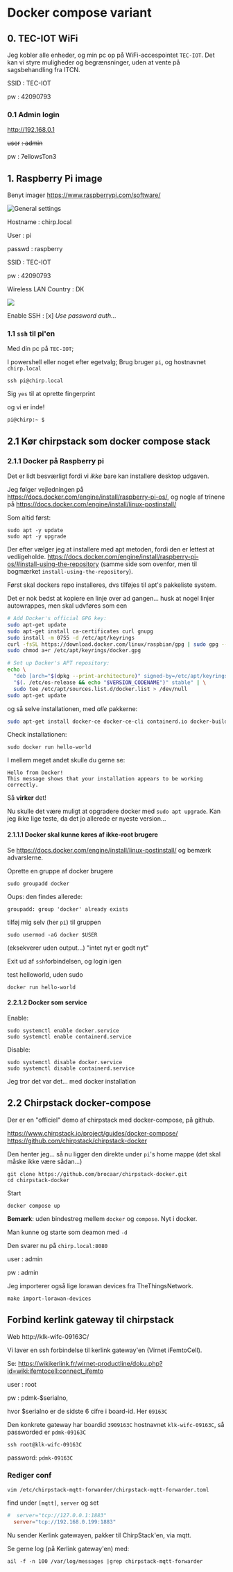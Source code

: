 ﻿# Docker compose variant

## 0. TEC-IOT WiFi

Jeg kobler alle enheder, og min pc op på WiFi-accespointet `TEC-IOT`. Det kan vi styre muligheder og begrænsninger, uden at vente på sagsbehandling fra ITCN.

SSID
: TEC-IOT

pw
: 42090793

### 0.1 Admin login

<http://192.168.0.1>

~~user~~
~~: admin~~

pw
: 7ellowsTon3


## 1. Raspberry Pi image

Benyt imager <https://www.raspberrypi.com/software/>

![General settings](2023-10-31-10-50-55.png)

Hostname
:   chirp.local

User
:   pi

passwd
: raspberry

SSID
: TEC-IOT

pw
: 42090793

Wireless LAN Country 
: DK

![](2023-10-31-11-09-59.png)

Enable SSH
:  [x] _Use password auth..._

### 1.1 `ssh` til pi'en

Med din pc på `TEC-IOT`;

I powershell eller noget efter egetvalg;
Brug bruger `pi`, og hostnavnet `chirp.local`

    ssh pi@chirp.local

Sig `yes` til at oprette fingerprint

og vi er inde!

    pi@chirp:~ $ 

## 2.1 Kør chirpstack som docker compose stack

### 2.1.1 Docker på Raspberry pi

Det er lidt besværligt fordi vi _ikke_ bare kan installere desktop udgaven.

Jeg følger vejledningen på <https://docs.docker.com/engine/install/raspberry-pi-os/>, og nogle af trinene på <https://docs.docker.com/engine/install/linux-postinstall/>

Som altid først: 

    sudo apt -y update
    sudo apt -y upgrade

Der efter vælger jeg at installere med apt metoden, fordi den er lettest at vedligeholde.
<https://docs.docker.com/engine/install/raspberry-pi-os/#install-using-the-repository> (samme side som ovenfor, men til bogmærket `install-using-the-repository`).  

Først skal dockers repo installeres, dvs tilføjes til apt's pakkeliste system.

Det er nok bedst at kopiere en linje over ad gangen... husk at nogel linjer autowrappes, men skal udvføres som een

```bash
# Add Docker's official GPG key:
sudo apt-get update
sudo apt-get install ca-certificates curl gnupg
sudo install -m 0755 -d /etc/apt/keyrings
curl -fsSL https://download.docker.com/linux/raspbian/gpg | sudo gpg --dearmor -o /etc/apt/keyrings/docker.gpg
sudo chmod a+r /etc/apt/keyrings/docker.gpg

# Set up Docker's APT repository:
echo \
  "deb [arch="$(dpkg --print-architecture)" signed-by=/etc/apt/keyrings/docker.gpg] https://download.docker.com/linux/raspbian \
  "$(. /etc/os-release && echo "$VERSION_CODENAME")" stable" | \
  sudo tee /etc/apt/sources.list.d/docker.list > /dev/null
sudo apt-get update
```

og så selve installationen, med _alle_ pakkerne:

```bash
sudo apt-get install docker-ce docker-ce-cli containerd.io docker-buildx-plugin docker-compose-plugin
```

Check installationen:

    sudo docker run hello-world

I mellem meget andet skulle du gerne se:

    Hello from Docker!
    This message shows that your installation appears to be working correctly.

Så __virker__ det!

Nu skulle det være muligt at opgradere docker med `sudo apt upgrade`. Kan jeg ikke lige teste, da det jo allerede er nyeste version...

#### 2.1.1.1 Docker skal kunne køres af ikke-root brugere

Se <https://docs.docker.com/engine/install/linux-postinstall/> og bemærk advarslerne.

Oprette en gruppe af docker brugere

    sudo groupadd docker

Oups: den findes allerede:

    groupadd: group 'docker' already exists

tilføj mig selv (her `pi`) til gruppen

    sudo usermod -aG docker $USER

(eksekverer uden output...) "intet nyt er godt nyt"

Exit ud af `ssh`forbindelsen, og login igen

test helloworld, uden sudo

    docker run hello-world


#### 2.2.1.2 Docker som service

Enable:

    sudo systemctl enable docker.service
    sudo systemctl enable containerd.service

Disable:

    sudo systemctl disable docker.service
    sudo systemctl disable containerd.service


Jeg tror det var det... med docker installation

## 2.2 Chirpstack docker-compose 



Der er en "officiel" demo af chirpstack med docker-compose, på github. 

<https://www.chirpstack.io/project/guides/docker-compose/>
<https://github.com/chirpstack/chirpstack-docker>

Den henter jeg... så nu ligger den direkte under `pi`'s home mappe (det skal måske ikke være sådan...)

    git clone https://github.com/brocaar/chirpstack-docker.git
    cd chirpstack-docker

Start

    docker compose up

__Bemærk__: uden bindestreg mellem `docker` og `compose`. Nyt i docker.

Man kunne og starte som deamon med `-d`

Den svarer nu på `chirp.local:8080`

user
: admin

pw
: admin

Jeg importerer også lige lorawan devices fra TheThingsNetwork.

    make import-lorawan-devices

## Forbind kerlink gateway til chirpstack

Web http://klk-wifc-09163C/

Vi laver en ssh forbindelse til kerlink gateway'en (Virnet iFemtoCell).

Se: https://wikikerlink.fr/wirnet-productline/doku.php?id=wiki:ifemtocell:connect_ifemto

user
: root

pw
: pdmk-$serialno,

hvor $serialno er de sidste 6 cifre i board-id. Her `09163C`

Den konkrete gateway har boardid `3909163C` hostnavnet `klk-wifc-09163C`, så passworded er `pdmk-09163C`

    ssh root@klk-wifc-09163C

password: `pdmk-09163C`

### Rediger conf

    vim /etc/chirpstack-mqtt-forwarder/chirpstack-mqtt-forwarder.toml

find under `[mqtt]`, `server`
og set
```conf
#  server="tcp://127.0.0.1:1883"
  server="tcp://192.168.0.199:1883"
```

Nu sender Kerlink gatewayen, pakker til ChirpStack'en, via mqtt.

Se gerne log (på Kerlink gateway'en) med:

    ail -f -n 100 /var/log/messages |grep chirpstack-mqtt-forwarder

